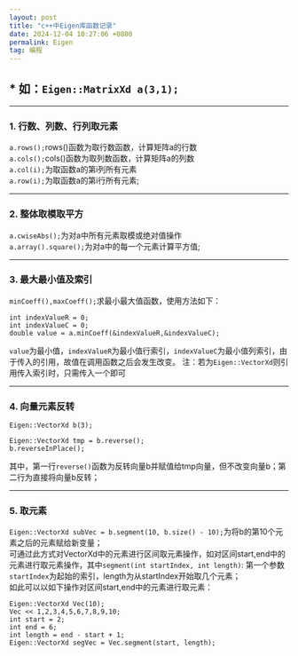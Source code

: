 ```yaml
---
layout: post
title: "c++中Eigen库函数记录"
date: 2024-12-04 10:27:06 +0800
permalink: Eigen
tag: 编程
---
```

## * 如：`Eigen::MatrixXd a(3,1);`

___  
### 1. 行数、列数、行列取元素
`a.rows();`rows()函数为取行数函数，计算矩阵a的行数  
`a.cols();`cols()函数为取列数函数，计算矩阵a的列数  
`a.col(i);`为取函数a的第i列所有元素  
`a.row(i);`为取函数a的第i行所有元素;

___  
### 2. 整体取模取平方
`a.cwiseAbs();`为对a中所有元素取模或绝对值操作  
`a.array().square();`为对a中的每一个元素计算平方值;  

___  
### 3. 最大最小值及索引
`minCoeff(),maxCoeff();`求最小最大值函数，使用方法如下：
```
int indexValueR = 0;
int indexValueC = 0;
double value = a.minCoeff(&indexValueR,&indexValueC);
```
`value`为最小值，`indexValueR`为最小值行索引，`indexValueC`为最小值列索引，由于传入的引用，故值在调用函数之后会发生改变。
注：若为`Eigen::VectorXd`则引用传入索引时，只需传入一个即可

___
### 4. 向量元素反转
`Eigen::VectorXd b(3);`
```
Eigen::VectorXd tmp = b.reverse();
b.reverseInPlace();
```
其中，第一行`reverse()`函数为反转向量b并赋值给tmp向量，但不改变向量b；第二行为直接将向量b反转；

___
### 5. 取元素
`Eigen::VectorXd subVec = b.segment(10, b.size() - 10);`为将b的第10个元素之后的元素赋给新变量；  
可通过此方式对VectorXd中的元素进行区间取元素操作，如对区间start,end中的元素进行取元素操作，其中`segment(int startIndex, int length)`: 第一个参数`startIndex`为起始的索引，length为从startIndex开始取几个元素；  
如此可以以如下操作对区间start,end中的元素进行取元素：
```
Eigen::VectorXd Vec(10);
Vec << 1,2,3,4,5,6,7,8,9,10;
int start = 2;
int end = 6;
int length = end - start + 1;
Eigen::VectorXd segVec = Vec.segment(start, length);
```
